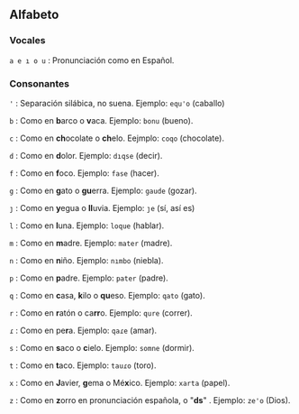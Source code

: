 ## Alfabeto

### Vocales

`a e ı o u` : Pronunciación como en Español.

### Consonantes

`'` : Separación silábica, no suena. Ejemplo: `equ'o` (caballo)

`b` : Como en **b**arco o **v**aca. Ejemplo: `bonu` (bueno).

`c` : Como en **ch**ocolate o **ch**elo. Eejmplo: `coqo` (chocolate).

`d` : Como en **d**olor. Ejemplo: `dıqse` (decir).

`f` : Como en **f**oco. Ejemplo: `fase` (hacer).

`g` : Como en **g**ato o **gu**erra. Ejemplo: `gaude` (gozar). 

`ȷ` : Como en **y**egua o **ll**uvia. Ejemplo: `ȷe` (sí, así es)

`l` : Como en **l**una. Ejemplo: `loque` (hablar).

`m` : Como en **m**adre. Ejemplo: `mater` (madre).

`n` : Como en **n**iño. Ejemplo: `nımbo` (niebla).

`p` : Como en **p**adre. Ejemplo: `pater` (padre).

`q` : Como en **c**asa, **k**ilo o **qu**eso. Ejemplo: `qato` (gato).

`r` : Como en **r**atón o ca**rr**o. Ejemplo: `qure` (correr).

`ɾ` : Como en pe**r**a. Ejemplo: `qaɾe` (amar).

`s` : Como en **s**aco o **c**ielo. Ejemplo: `somne` (dormir).

`t` : Como en **t**aco. Ejemplo: `tauɾo` (toro).

`x` : Como en **J**avier, **g**ema o Mé**x**ico. Ejemplo: `xarta` (papel).

`z` : Como en **z**orro en pronunciación española, o "**ds**" . Ejemplo: `ze'o` (Dios).
